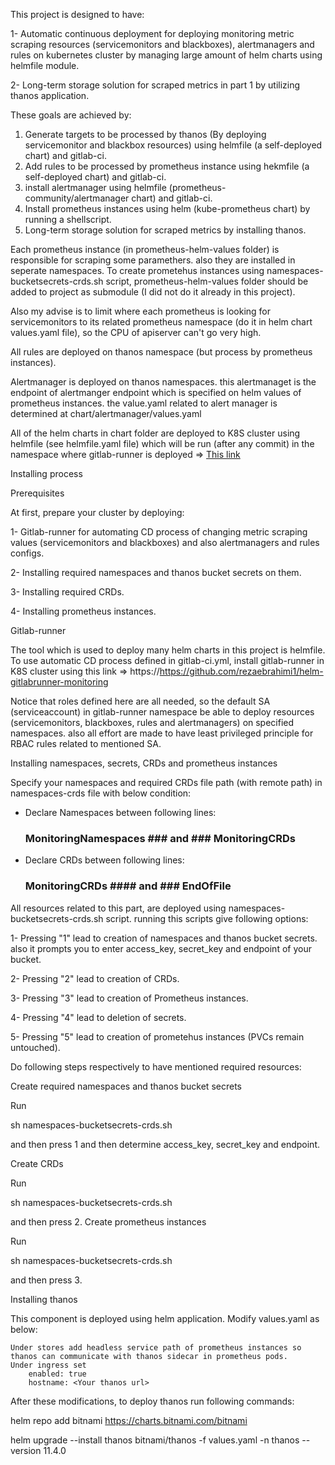 This project is designed to have:

1- Automatic continuous deployment for deploying monitoring metric scraping resources (servicemonitors and blackboxes), alertmanagers and rules on kubernetes cluster by managing large amount of helm charts using helmfile module.

2- Long-term storage solution for scraped metrics in part 1 by utilizing thanos application.


These goals are achieved by:
1. Generate targets to be processed by thanos (By deploying servicemonitor and blackbox resources) using helmfile (a self-deployed chart) and gitlab-ci.
2. Add rules to be processed by prometheus instance using hekmfile (a self-deployed chart) and gitlab-ci.
3. install alertmanager using helmfile (prometheus-community/alertmanager chart) and gitlab-ci.
4. Install prometheus instances using helm (kube-prometheus chart) by running a shellscript.
5. Long-term storage solution for scraped metrics by installing thanos.

Each prometheus instance (in prometheus-helm-values folder) is responsible for scraping some paramethers. also they are installed in seperate namespaces. To create prometehus instances using namespaces-bucketsecrets-crds.sh script, prometheus-helm-values folder should be added to project as submodule (I did not do it already in this project).

Also my advise is to limit where each prometheus is looking for servicemonitors to its related prometheus namespace (do it in helm chart values.yaml file), so the CPU of apiserver can't go very high.    

All rules are deployed on thanos namespace (but process by prometheus instances).

Alertmanager is deployed on thanos namespaces. this alertmanaget is the endpoint of alertmanger endpoint which is specified on helm values of prometheus instances. the value.yaml related to alert manager is determined at chart/alertmanager/values.yaml

All of the helm charts in chart folder are deployed to K8S cluster using helmfile (see helmfile.yaml file) which will be run (after any commit) in the namespace where gitlab-runner is deployed => [This link](https://https://github.com/rezaebrahimi1/helm-gitlabrunner-monitoring
)

Installing process

Prerequisites

At first, prepare your cluster by deploying:

1- Gitlab-runner for automating CD process of changing metric scraping values (servicemonitors and blackboxes) and also alertmanagers and rules configs.

2- Installing required namespaces and thanos bucket secrets on them.

3- Installing required CRDs.

4- Installing prometheus instances.

Gitlab-runner

The tool which is used to deploy many helm charts in this project is helmfile. To use automatic CD process defined in gitlab-ci.yml, install gitlab-runner in K8S cluster using  this link => https://https://github.com/rezaebrahimi1/helm-gitlabrunner-monitoring

Notice that roles defined here are all needed, so the default SA (serviceaccount) in gitlab-runner namespace be able to deploy resources (servicemonitors, blackboxes, rules and alertmanagers) on specified namespaces. also all effort are made to have least privileged principle for RBAC rules related to mentioned SA.

Installing namespaces, secrets, CRDs and prometheus instances

Specify your namespaces and required CRDs file path (with remote path) in namespaces-crds file with below condition:

 - Declare Namespaces between following lines: 

      ### MonitoringNamespaces ###   and   ### MonitoringCRDs ####

 - Declare CRDs between following lines:

      ### MonitoringCRDs #### and ### EndOfFile ####

All resources related to this part, are deployed using namespaces-bucketsecrets-crds.sh script. running this scripts give following options:

1- Pressing "1" lead to creation of namespaces and thanos bucket secrets. also it prompts you to enter access_key, secret_key and endpoint of your bucket.

2- Pressing "2" lead to creation of CRDs.

3- Pressing "3" lead to creation of Prometheus instances.

4- Pressing "4" lead to deletion of secrets.

5- Pressing "5" lead to creation of prometehus instances (PVCs remain untouched).

Do following steps respectively to have mentioned required resources:

Create required namespaces and thanos bucket secrets

Run

sh namespaces-bucketsecrets-crds.sh

and then press 1 and then determine access_key, secret_key and endpoint.

Create CRDs

Run

sh namespaces-bucketsecrets-crds.sh

and then press 2.
Create prometheus instances

Run

sh namespaces-bucketsecrets-crds.sh

and then press 3.

Installing thanos

This component is deployed using helm application. Modify values.yaml as below:

    Under stores add headless service path of prometheus instances so thanos can communicate with thanos sidecar in prometheus pods.
    Under ingress set
        enabled: true
        hostname: <Your thanos url>

After these modifications, to deploy thanos run following commands:

helm repo add bitnami https://charts.bitnami.com/bitnami

helm upgrade --install thanos bitnami/thanos -f values.yaml -n thanos --version 11.4.0